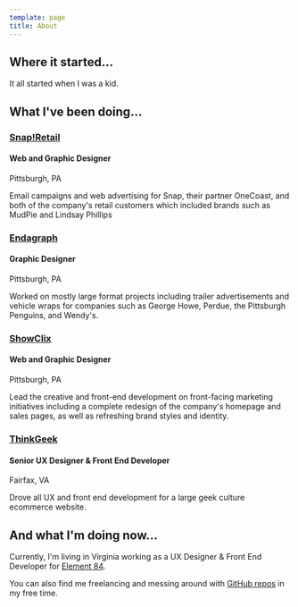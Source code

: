 ```yaml
---
template: page
title: About
---
```

## Where it started...

It all started when I was a kid.

## What I've been doing...

### [Snap!Retail](https://snapretail.com/)

#### Web and Graphic Designer

Pittsburgh, PA

Email campaigns and web advertising for Snap, their partner OneCoast, and both of the company's retail customers which included brands such as MudPie and Lindsay Phillips

### [Endagraph](http://endagraph.com/)

#### Graphic Designer

Pittsburgh, PA

Worked on mostly large format projects including trailer advertisements and vehicle wraps for companies such as George Howe, Perdue, the Pittsburgh Penguins, and Wendy's.

### [ShowClix](http://showclix.com/)

#### Web and Graphic Designer

Pittsburgh, PA

Lead the creative and front-end development on front-facing marketing initiatives including a complete redesign of the company's homepage and sales pages, as well as refreshing brand styles and identity.

### [ThinkGeek](http://thinkgeek.com)

#### Senior UX Designer & Front End Developer

Fairfax, VA

Drove all UX and front end development for a large geek culture ecommerce website.

## And what I'm doing now...

Currently, I'm living in Virginia working as a UX Designer & Front End Developer for [Element 84](https://www.element84.com/).

You can also find me freelancing and messing around with [GitHub repos](https://github.com/colbyfayock) in my free time.
